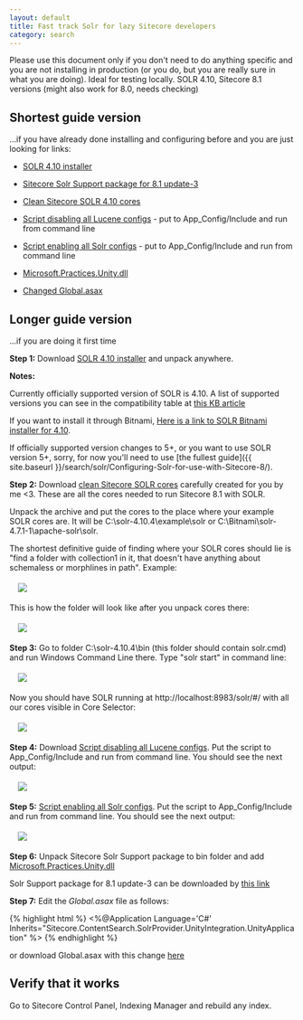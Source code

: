 ```yaml
---
layout: default
title: Fast track Solr for lazy Sitecore developers
category: search
---
```


Please use this document only if you don't need to do anything specific and you are not installing in production (or you do, but you are really sure in what you are doing). 
Ideal for testing locally. SOLR 4.10, Sitecore 8.1 versions (might also work for 8.0, needs checking)


## Shortest guide version
...if you have already done installing and configuring before and you are just looking for links:

* [SOLR 4.10 installer](http://archive.apache.org/dist/lucene/solr/4.10.4/solr-4.10.4.zip) 
* [Sitecore Solr Support package for 8.1 update-3](https://dev.sitecore.net/~/media/7CE11E1730444897A41D89D2333019E6.ashx)

* [Clean Sitecore SOLR 4.10 cores](https://www.dropbox.com/s/0sf9esus1c3eypa/Clean%20SOLR%20cores%204.10.zip?dl=0)
* [Script disabling all Lucene configs](https://www.dropbox.com/s/cvel877qg4opvyd/disablelucene.bat?dl=0) - put to App_Config/Include and run from command line 
* [Script enabling all Solr configs](https://www.dropbox.com/s/d1fwvocdchruq8l/enablesolr.bat?dl=0) - put to App_Config/Include and run from command line
* [Microsoft.Practices.Unity.dll](https://www.dropbox.com/s/pu6mgbrvz52ie9z/Microsoft.Practices.Unity.dll?dl=0) 
* [Changed Global.asax](https://www.dropbox.com/s/32z16hkwiwm280h/Global.asax?dl=0)


## Longer guide version
...if you are doing it first time

**Step 1:** Download [SOLR 4.10 installer](http://archive.apache.org/dist/lucene/solr/4.10.4/solr-4.10.4.zip) and unpack anywhere.

**Notes:**

Currently officially supported version of SOLR is 4.10. A list of supported versions you can see in the compatibility table at [this KB article](https://kb.sitecore.net/articles/227897)

If you want to install it through Bitnami, [Here is a link to SOLR Bitnami installer for 4.10](https://www.dropbox.com/s/599lglniv58gxf9/bitnami-solr-4.10.3-0-windows-installer.exe?dl=0).

If officially supported version changes to 5+, or you want to use SOLR version 5+, sorry, for now you'll need to use [the fullest guide]({{ site.baseurl }}/search/solr/Configuring-Solr-for-use-with-Sitecore-8/).


**Step 2:** Download [clean Sitecore SOLR cores](https://www.dropbox.com/s/0sf9esus1c3eypa/Clean%20SOLR%20cores%204.10.zip?dl=0) carefully created for you by me <3. These are all the cores needed to run Sitecore 8.1 with SOLR.

Unpack the archive and put the cores to the place where your example SOLR cores are. It will be C:\solr-4.10.4\example\solr or C:\Bitnami\solr-4.7.1-1\apache-solr\solr. 

The shortest definitive guide of finding where your SOLR cores should lie is "find a folder with collection1 in it, that doesn't have anything about schemaless or morphlines in path". Example:

<img src="/docs/images/search/solr/fast-track/corefolder.png" style="margin:5px 15px" />

This is how the folder will look like after you unpack cores there:

<img src="/docs/images/search/solr/fast-track/corefolderdone.png" style="margin:5px 15px" />

**Step 3:** Go to folder C:\solr-4.10.4\bin (this folder should contain solr.cmd) and run Windows Command Line there. Type "solr start" in command line:

<img src="/docs/images/search/solr/fast-track/solrstarted.png" style="margin:5px 15px" />

Now you should have SOLR running at http://localhost:8983/solr/#/ with all our cores visible in Core Selector:

<img src="/docs/images/search/solr/fast-track/solrrunning.png" style="margin:5px 15px" />

**Step 4:** Download [Script disabling all Lucene configs](https://www.dropbox.com/s/cvel877qg4opvyd/disablelucene.bat?dl=0).
Put the script to App_Config/Include and run from command line. You should see the next output:

<img src="/docs/images/search/solr/fast-track/disablelucene.png" style="margin:5px 15px" />

**Step 5:** [Script enabling all Solr configs](https://www.dropbox.com/s/d1fwvocdchruq8l/enablesolr.bat?dl=0).
Put the script to App_Config/Include and run from command line. You should see the next output:

<img src="/docs/images/search/solr/fast-track/enablesolr.png" style="margin:5px 15px" />

**Step 6:** Unpack Sitecore Solr Support package to bin folder and add [Microsoft.Practices.Unity.dll](https://www.dropbox.com/s/pu6mgbrvz52ie9z/Microsoft.Practices.Unity.dll?dl=0)

Solr Support package for 8.1 update-3 can be downloaded by [this link](https://dev.sitecore.net/~/media/7CE11E1730444897A41D89D2333019E6.ashx) 

**Step 7:** Edit the *Global.asax* file as follows:

{% highlight html %}
<%@Application Language='C#' Inherits="Sitecore.ContentSearch.SolrProvider.UnityIntegration.UnityApplication" %>
{% endhighlight %}

or download Global.asax with this change [here](https://www.dropbox.com/s/32z16hkwiwm280h/Global.asax?dl=0)

## Verify that it works
Go to Sitecore Control Panel, Indexing Manager and rebuild any index.


